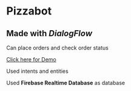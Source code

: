 # Pizzabot
## Made with **_DialogFlow_**

Can place orders and check order status

[Click here for Demo](https://pizzabot-ym.netlify.com/ "Pizza Bot")

Used intents and entities

Used **Firebase Realtime Database** as database


